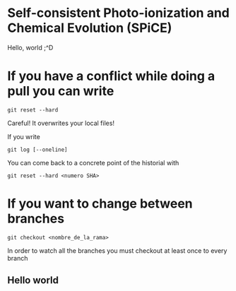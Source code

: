 # Self-consistent Photo-ionization and Chemical Evolution (SPiCE)

Hello, world ;^D

# If you have a conflict while doing a pull you can write

`git reset --hard`

Careful! It overwrites your local files!

If you write

`git log [--oneline]`

 You can come back to a concrete point of the historial with

`git reset --hard <numero SHA>`

# If you want to change between branches

`git checkout <nombre_de_la_rama>`

In order to watch all the branches you must checkout at least once to every branch

Hello world
---

